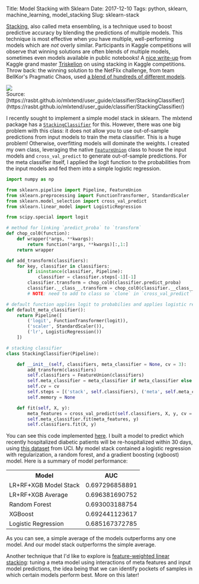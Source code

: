 Title: Model Stacking with Sklearn
Date: 2017-12-10
Tags: python, sklearn, machine_learning, model_stacking
Slug: sklearn-stack

[Stacking](https://rd.springer.com/content/pdf/10.1007%2FBF00117832.pdf), also called meta ensembling, is a technique used to boost predictive accuracy by blending the predictions of multiple models.  This technique is most effective when you have multiple, well-performing models which are _not_ overly similar.  Participants in Kaggle competitions will observe that winning solutions are often blends of multiple models, sometimes even models available in public notebooks!  A [nice write-up](https://mlwave.com/kaggle-ensembling-guide/) from Kaggle grand master [Triskelion](https://www.kaggle.com/triskelion) on using stacking in Kaggle competitions.  Throw back: the winning solution to the NetFlix challenge, from team BellKor's Pragmatic Chaos, used [a blend of hundreds of different models](https://www.netflixprize.com/assets/GrandPrize2009_BPC_BigChaos.pdf).

<img src="/images/stacking.png" style="display:block; margin-left:auto; margin-right:auto;">
Source: [https://rasbt.github.io/mlxtend/user_guide/classifier/StackingClassifier/](https://rasbt.github.io/mlxtend/user_guide/classifier/StackingClassifier/)

I recently sought to implement a simple model stack in sklearn.  The mlxtend package has a [`StackingClassifier`](https://rasbt.github.io/mlxtend/user_guide/classifier/StackingClassifier/) for this.  However, there was one big problem with this class: it does not allow you to use out-of-sample predictions from input models to train the meta classifier.  This is a huge problem!  Otherwise, overfitting models will dominate the weights.  I created my own class, leveraging the native [`FeatureUnion`](http://scikit-learn.org/stable/modules/generated/sklearn.pipeline.FeatureUnion.html) class to house the input models and `cross_val_predict` to generate out-of-sample predictions.  For the meta classifier itself, I applied the logit function to the probabilities from the input models and fed them into a simple logistic regression.

``` python
import numpy as np

from sklearn.pipeline import Pipeline, FeatureUnion
from sklearn.preprocessing import FunctionTransformer, StandardScaler
from sklearn.model_selection import cross_val_predict
from sklearn.linear_model import LogisticRegression

from scipy.special import logit

# method for linking `predict_proba` to `transform`
def chop_col0(function):
    def wrapper(*args, **kwargs):
        return function(*args, **kwargs)[:,1:]
    return wrapper

def add_transform(classifiers):
    for key, classifier in classifiers:
        if isinstance(classifier, Pipeline):
            classifier = classifier.steps[-1][-1]
        classifier.transform = chop_col0(classifier.predict_proba)
        classifier.__class__.transform = chop_col0(classifier.__class__.predict_proba)
        # NOTE: need to add to class so `clone` in `cross_val_predict` works

# default function applies logit to probabilies and applies logistic regression
def default_meta_classifier():
    return Pipeline([
        ('logit', FunctionTransformer(logit)),
        ('scaler', StandardScaler()),
        ('lr', LogisticRegression())
    ])

# stacking classifier
class StackingClassifier(Pipeline):

    def __init__(self, classifiers, meta_classifier = None, cv = 3):
        add_transform(classifiers)
        self.classifiers = FeatureUnion(classifiers)
        self.meta_classifier = meta_classifier if meta_classifier else default_meta_classifier()
        self.cv = cv
        self.steps = [('stack', self.classifiers), ('meta', self.meta_classifier)]
        self.memory = None

    def fit(self, X, y):
        meta_features = cross_val_predict(self.classifiers, X, y, cv = self.cv, method = "transform")
        self.meta_classifier.fit(meta_features, y)
        self.classifiers.fit(X, y)
```

You can see this code implemented [here](https://github.com/donaldrauscher/hospital-readmissions/blob/master/model.py).  I built a model to predict which recently hospitalized diabetic patients will be re-hospitalized within 30 days, using [this dataset](https://archive.ics.uci.edu/ml/datasets/diabetes+130-us+hospitals+for+years+1999-2008) from UCI.  My model stack contained a logistic regression with regularization, a random forest, and a gradient boosting (xgboost) model.  Here is a summary of model performance:

<table class="pretty">
<tr><th>Model</th><th>AUC</th></tr>
<tr><td>LR+RF+XGB Model Stack</td><td>0.697296858891</td></tr>
<tr><td>LR+RF+XGB Average</td><td>0.696381690752</td></tr>
<tr><td>Random Forest</td><td>0.693003188754</td></tr>
<tr><td>XGBoost</td><td>0.692441123617</td></tr>
<tr><td>Logistic Regression</td><td>0.685167372785</td></tr>
</table>

As you can see, a simple average of the models outperforms any one model.  And our model stack outperforms the simple average.

Another technique that I'd like to explore is [feature-weighted linear stacking](https://arxiv.org/pdf/0911.0460.pdf): tuning a meta model using interactions of meta features and input model predictions, the idea being that we can identify pockets of samples in which certain models perform best.  More on this later!
